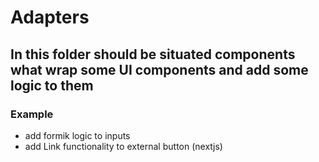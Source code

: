 # Adapters

## In this folder should be situated components what wrap some UI components and add some logic to them

### Example

- add formik logic to inputs
- add Link functionality to external button (nextjs)
